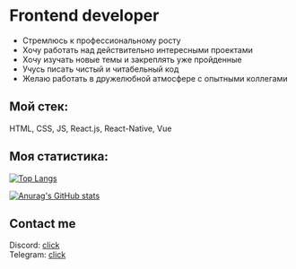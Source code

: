 # Frontend developer
- Стремлюсь к профессиональному росту
- Хочу работать над действительно интересными проектами
- Хочу изучать новые темы и закреплять уже пройденные
- Учусь писать чистый и читабельный код
- Желаю работать в дружелюбной атмосфере с опытными коллегами

## Мой стек:
 HTML, CSS, JS, React.js, React-Native, Vue

## Моя статистика:
[![Top Langs](https://github-readme-stats.vercel.app/api/top-langs/?username=p1d3c&layout=compact)](https://github.com/anuraghazra/github-readme-stats)

[![Anurag's GitHub stats](https://github-readme-stats.vercel.app/api?username=p1d3c)](https://github.com/anuraghazra/github-readme-stats)

## Contact me
  Discord: [click](https://discordapp.com/users/281430043702329344/)  
  Telegram: [click](https://t.me/p1d3c)